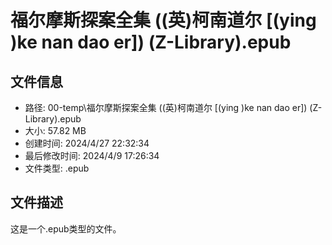 ﻿# 福尔摩斯探案全集 ((英)柯南道尔 [(ying )ke nan dao er]) (Z-Library).epub

## 文件信息
- 路径: 00-temp\福尔摩斯探案全集 ((英)柯南道尔 [(ying )ke nan dao er]) (Z-Library).epub
- 大小: 57.82 MB
- 创建时间: 2024/4/27 22:32:34
- 最后修改时间: 2024/4/9 17:26:34
- 文件类型: .epub

## 文件描述
这是一个.epub类型的文件。


